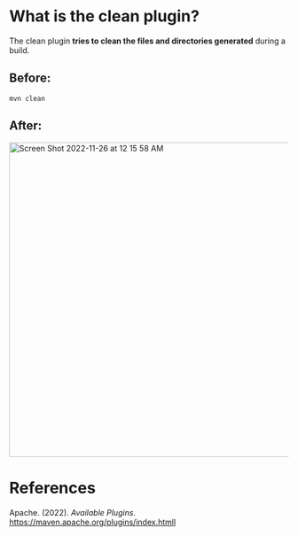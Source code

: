 # What is the clean plugin? 

The clean plugin **tries to clean the files and directories generated** during a build. 



## Before: 
```terminal 
mvn clean 
```

## After: 
<img width="568" alt="Screen Shot 2022-11-26 at 12 15 58 AM" src="https://user-images.githubusercontent.com/109105989/204073389-22faf190-9cf9-458e-b79a-a902cf07bd20.png">


  
# References 
Apache. (2022). *Available Plugins*. <https://maven.apache.org/plugins/index.htmll>
